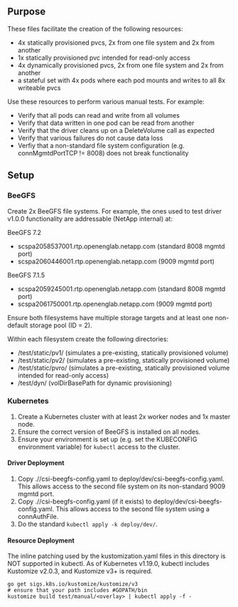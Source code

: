## Purpose

These files facilitate the creation of the following resources:
* 4x statically provisioned pvcs, 2x from one file system and 2x from another
* 1x statically provisioned pvc intended for read-only access
* 4x dynamically provisioned pvcs, 2x from one file system and 2x from another
* a stateful set with 4x pods where each pod mounts and writes to all 8x 
  writeable pvcs

Use these resources to perform various manual tests. For example:
* Verify that all pods can read and write from all volumes
* Verify that data written in one pod can be read from another
* Verify that the driver cleans up on a DeleteVolume call as expected
* Verify that various failures do not cause data loss
* Verfiy that a non-standard file system configuration (e.g. 
  connMgmtdPortTCP != 8008) does not break functionality

## Setup

### BeeGFS

Create 2x BeeGFS file systems. For example, the ones used to test driver v1.0.0 
functionality are addressable (NetApp internal) at:

BeeGFS 7.2
* scspa2058537001.rtp.openenglab.netapp.com (standard 8008 mgmtd port)
* scspa2060446001.rtp.openenglab.netapp.com (9009 mgmtd port)

BeeGFS 7.1.5
* scspa2059245001.rtp.openenglab.netapp.com (standard 8008 mgmtd port)
* scspa2061750001.rtp.openenglab.netapp.com (9009 mgmtd port)

Ensure both filesystems have multiple storage targets and at least one 
non-default storage pool (ID = 2).

Within each filesystem create the following directories:
* /test/static/pv1/ (simulates a pre-existing, statically provisioned volume)
* /test/static/pv2/ (simulates a pre-existing, statically provisioned volume)
* /test/static/pvro/ (simulates a pre-existing, statically provisioned volume 
  intended for read-only access)
* /test/dyn/ (volDirBasePath for dynamic provisioning)

### Kubernetes

1. Create a Kubernetes cluster with at least 2x worker nodes and 1x master node. 
1. Ensure the correct version of BeeGFS is installed on all nodes.
1. Ensure your environment is set up (e.g. set the KUBECONFIG environment 
   variable) for `kubectl` access to the cluster.

#### Driver Deployment

1. Copy ./<overlay>/csi-beegfs-config.yaml to deploy/dev/csi-beegfs-config.yaml. 
   This allows access to the second file system on its non-standard 9009 mgmtd 
   port. 
1. Copy ./<overlay>/csi-beegfs-config.yaml (if it exists) to 
   deploy/dev/csi-beegfs-config.yaml. This allows access to the second file 
   system using a connAuthFile.
1. Do the standard `kubectl apply -k deploy/dev/`.

#### Resource Deployment

The inline patching used by the kustomization.yaml files in this directory is 
NOT supported in kubectl. As of Kubernetes v1.19.0, kubectl includes Kustomize 
v2.0.3, and Kustomize v3+ is required.

```
go get sigs.k8s.io/kustomize/kustomize/v3
# ensure that your path includes #GOPATH/bin
kustomize build test/manual/<overlay> | kubectl apply -f -
```